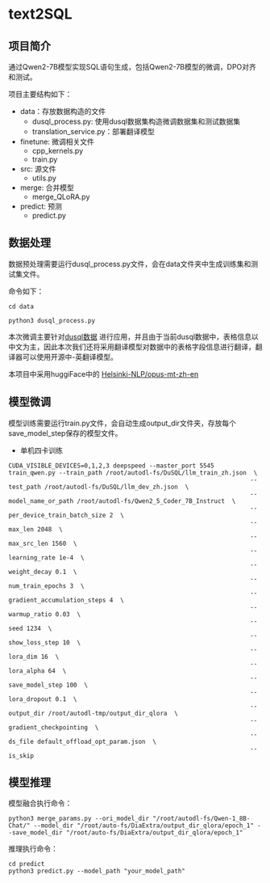 # text2SQL
## 项目简介

通过Qwen2-7B模型实现SQL语句生成，包括Qwen2-7B模型的微调，DPO对齐和测试。

项目主要结构如下：
- data：存放数据构造的文件
  - dusql_process.py: 使用dusql数据集构造微调数据集和测试数据集
  - translation_service.py：部署翻译模型
- finetune: 微调相关文件
  - cpp_kernels.py
  - train.py
- src: 源文件
  - utils.py
- merge: 合并模型
  - merge_QLoRA.py
- predict: 预测
  - predict.py


## 数据处理

数据预处理需要运行dusql_process.py文件，会在data文件夹中生成训练集和测试集文件。

命令如下：

```shell
cd data

python3 dusql_process.py
```
本次微调主要针对[dusql数据](https://aistudio.baidu.com/competition/detail/47/0/task-definition) 进行应用，并且由于当前dusql数据中，表格信息以中文为主，因此本次我们还将采用翻译模型对数据中的表格字段信息进行翻译，翻译器可以使用开源中-英翻译模型。

本项目中采用huggiFace中的 [Helsinki-NLP/opus-mt-zh-en](https://huggingface.co/Helsinki-NLP/opus-mt-zh-en)

## 模型微调

模型训练需要运行train.py文件，会自动生成output_dir文件夹，存放每个save_model_step保存的模型文件。

- 单机四卡训练
```shell
CUDA_VISIBLE_DEVICES=0,1,2,3 deepspeed --master_port 5545 train_qwen.py --train_path /root/autodl-fs/DuSQL/llm_train_zh.json  \
                                                                   --test_path /root/autodl-fs/DuSQL/llm_dev_zh.json  \
                                                                   --model_name_or_path /root/autodl-fs/Qwen2_5_Coder_7B_Instruct  \
                                                                   --per_device_train_batch_size 2  \
                                                                   --max_len 2048  \
                                                                   --max_src_len 1560  \
                                                                   --learning_rate 1e-4  \
                                                                   --weight_decay 0.1  \
                                                                   --num_train_epochs 3  \
                                                                   --gradient_accumulation_steps 4  \
                                                                   --warmup_ratio 0.03  \
                                                                   --seed 1234  \
                                                                   --show_loss_step 10  \
                                                                   --lora_dim 16  \
                                                                   --lora_alpha 64  \
                                                                   --save_model_step 100  \
                                                                   --lora_dropout 0.1  \
                                                                   --output_dir /root/autodl-tmp/output_dir_qlora  \
                                                                   --gradient_checkpointing  \
                                                                   --ds_file default_offload_opt_param.json  \
                                                                   --is_skip
```

## 模型推理

模型融合执行命令：
```shell
python3 merge_params.py --ori_model_dir "/root/autodl-fs/Qwen-1_8B-Chat/" --model_dir "/root/auto-fs/DiaExtra/output_dir_qlora/epoch_1" --save_model_dir "/root/auto-fs/DiaExtra/output_dir_qlora/epoch_1"
```

推理执行命令：
```shell
cd predict
python3 predict.py --model_path "your_model_path"
```

